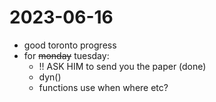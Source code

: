# 2023-06-16

- good toronto progress
- for ~~monday~~ tuesday:
  - !! ASK HIM to send you the paper (done)
  - dyn()
  - functions use when where etc?
